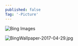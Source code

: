 ```yaml
---
published: false
Tag: '-Picture'
---
```

![Bing Images]({{site.baseurl}}/_posts/BingWallpaper-2017-04-29.jpg)

![BingWallpaper-2017-04-29.jpg]({{site.baseurl}}/_posts/BingWallpaper-2017-04-29.jpg)
